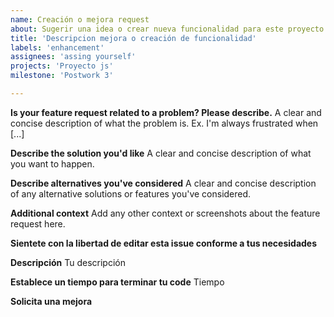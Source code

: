 ```yaml
---
name: Creación o mejora request
about: Sugerir una idea o crear nueva funcionalidad para este proyecto
title: 'Descripcion mejora o creación de funcionalidad'
labels: 'enhancement'
assignees: 'assing yourself'
projects: 'Proyecto js'
milestone: 'Postwork 3'

---
```


**Is your feature request related to a problem? Please describe.**
A clear and concise description of what the problem is. Ex. I'm always frustrated when [...]

**Describe the solution you'd like**
A clear and concise description of what you want to happen.

**Describe alternatives you've considered**
A clear and concise description of any alternative solutions or features you've considered.

**Additional context**
Add any other context or screenshots about the feature request here.

**Sientete con la libertad de editar esta issue conforme a tus necesidades**

**Descripción**
Tu descripción

**Establece un tiempo para terminar tu code**
Tiempo

**Solicita una mejora**


